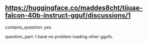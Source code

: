## https://huggingface.co/maddes8cht/tiiuae-falcon-40b-instruct-gguf/discussions/1

contains_question: yes

question_part: I have no problem loading other ggufs.